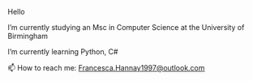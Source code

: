 Hello

I’m currently studying an Msc in Computer Science at the University of Birmingham

I’m currently learning Python, C#

📫 How to reach me: Francesca.Hannay1997@outlook.com

<!--
**redfranch/redfranch** is a ✨ _special_ ✨ repository because its `README.md` (this file) appears on your GitHub profile.

Here are some ideas to get you started:

- 🔭 I’m currently studying an Msc in Computer Science at the University of Birmingham
- 🌱 I’m currently learning Python, C#
- 👯 I’m looking to collaborate on ...
- 🤔 I’m looking for help with ...
- 💬 Ask me about ...
- 📫 How to reach me: ...
- 😄 Pronouns: ...
- ⚡ Fun fact: ...
-->
